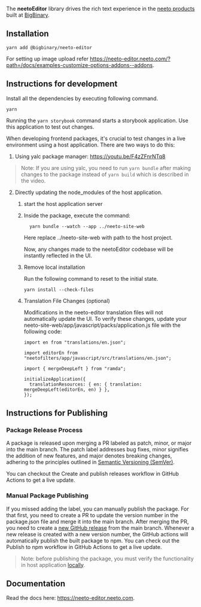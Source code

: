 The **neetoEditor** library drives the rich text experience in the
[neeto products](https://neeto.com) built at
[BigBinary](https://www.bigbinary.com).

## Installation

```
yarn add @bigbinary/neeto-editor
```

For setting up image upload refer
https://neeto-editor.neeto.com/?path=/docs/examples-customize-options-addons--addons.

## Instructions for development

Install all the dependencies by executing following command.

```
yarn
```

Running the `yarn storybook` command starts a storybook application. Use this
application to test out changes.

When developing frontend packages, it's crucial to test changes in a live environment using a host application.
There are two ways to do this:

1. Using yalc package manager: https://youtu.be/F4zZFnrNTq8

> Note: If you are using yalc, you need to run `yarn bundle` after making changes to the package instead of `yarn build` which is described in the video.

2. Directly updating the node_modules of the host application.

    1. start the host application server
    2. Inside the package, execute the command:

        ```
          yarn bundle --watch --app ../neeto-site-web
        ```

        Here replace ../neeto-site-web with path to the host project.

        Now, any changes made to the neetoEditor codebase will be instantly reflected in the UI.

    3. Remove local installation

        Run the following command to reset to the initial state.
        ```
        yarn install --check-files
        ```

    4. Translation File Changes (optional)

        Modifications in the neeto-editor translation files will not automatically update the UI. To verify these changes, update your neeto-site-web/app/javascript/packs/application.js file with the following code:

        ```
        import en from "translations/en.json";

        import editorEn from "neetofilters/app/javascript/src/translations/en.json";

        import { mergeDeepLeft } from "ramda";

        initializeApplication({
          translationResources: { en: { translation: mergeDeepLeft(editorEn, en) } },
        });
        ```

## Instructions for Publishing

### Package Release Process

A package is released upon merging a PR labeled as patch, minor, or major into the main branch. The patch label addresses bug fixes, minor signifies the addition of new features, and major denotes breaking changes, adhering to the principles outlined in [Semantic Versioning (SemVer)](https://semver.org/).

You can checkout the Create and publish releases workflow in GitHub Actions to get a live update.

### Manual Package Publishing

If you missed adding the label, you can manually publish the package. For that first, you need to create a PR to update the version number in the package.json file and merge it into the main branch. After merging the PR, you need to create a [new GitHub release](https://docs.github.com/en/repositories/releasing-projects-on-github/managing-releases-in-a-repository) from the main branch. Whenever a new release is created with a new version number, the GitHub actions will automatically publish the built package to npm. You can check out the Publish to npm workflow in GitHub Actions to get a live update.

> Note: before publishing the package, you must verify the functionality in host application [locally](#instructions-for-development).

## Documentation

Read the docs here: https://neeto-editor.neeto.com.
